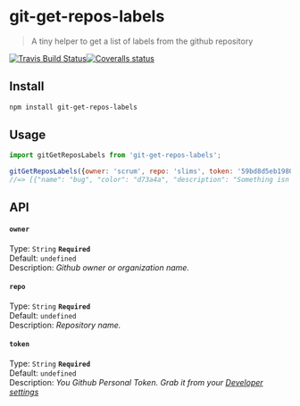 # git-get-repos-labels
> A tiny helper to get a list of labels from the github repository

[![Travis Build Status](https://img.shields.io/travis/Scrum/git-get-repos-labels/master.svg?style=flat-square&label=unix)](https://travis-ci.org/Scrum/git-get-repos-labels)[![Coveralls status](https://img.shields.io/coveralls/Scrum/git-get-repos-labels.svg?style=flat-square)](https://coveralls.io/r/Scrum/git-get-repos-labels)

## Install
```bash
npm install git-get-repos-labels
```

## Usage
```js
import gitGetReposLabels from 'git-get-repos-labels';

gitGetReposLabels({owner: 'scrum', repo: 'slims', token: '59bd8d5eb1980b7f926f2d106f4f2f0312fdf97f'});
//=> [{"name": "bug", "color": "d73a4a", "description": "Something isn't working"}, ...]
```
## API
#### `owner`

Type: `String` **`Required`**  
Default: `undefined`  
Description: *Github owner or organization name.*

#### `repo`

Type: `String` **`Required`**  
Default: `undefined`  
Description: *Repository name.*

#### `token`

Type: `String` **`Required`**  
Default: `undefined`  
Description: *You  Github Personal Token. Grab it from your [Developer settings](https://github.com/settings/developers)*
